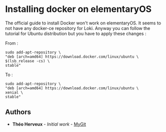 # Installing docker on elementaryOS

The official guide to install Docker won't work on elementaryOS. It seems to not have any docker-ce repository for Loki. 
Anyway you can follow the tutorial for Ubuntu distribution but you have to apply these changes : 

From : 

	sudo add-apt-repository \
   	"deb [arch=amd64] https://download.docker.com/linux/ubuntu \
   	$(lsb_release -cs) \
   	stable"

To :

	sudo add-apt-repository \
   	"deb [arch=amd64] https://download.docker.com/linux/ubuntu \
   	xenial \
   	stable"

## Authors

* **Théo Herveux** - *Initial work* - [MyGit](https://github.com/Hurobaki)
